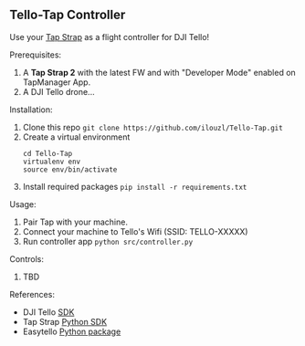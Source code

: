 ## Tello-Tap Controller

Use your [Tap Strap](www.tapwithus.com) as a flight controller for DJI Tello!

Prerequisites:
1. A **Tap Strap 2** with the latest FW and with "Developer Mode" enabled on TapManager App.
2. A DJI Tello drone...

Installation:
1. Clone this repo ```git clone https://github.com/ilouzl/Tello-Tap.git```
2. Create a virtual environment 
    ``` shell
    cd Tello-Tap
    virtualenv env
    source env/bin/activate
    ```
3. Install required packages ```pip install -r requirements.txt```

Usage:
1. Pair Tap with your machine.
2. Connect your machine to Tello's Wifi (SSID: TELLO-XXXXX) 
3. Run controller app ```python src/controller.py```

Controls:
1. TBD



References:
* DJI Tello [SDK](https://dl-cdn.ryzerobotics.com/downloads/Tello/Tello%20SDK%202.0%20User%20Guide.pdf)
* Tap Strap [Python SDK](https://github.com/tapwithus/tap-python-sdk)
* Easytello [Python package](https://github.com/Virodroid/easyTello)